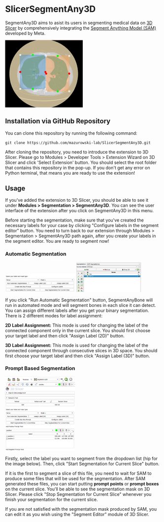 # SlicerSegmentAny3D

SegmentAny3D aims to asist its users in segmenting medical data on <a href="https://github.com/Slicer/Slicer">3D Slicer</a> by comprehensively integrating the <a href="https://github.com/facebookresearch/segment-anything">Segment Anything Model (SAM)</a> developed by Meta.

<img src="SegmentAny3D/Resources/Icons/SegmentAny3D.png" width=50% height=50%>

## Installation via GitHub Repository

You can clone this repository by running the following command:

```
git clone https://github.com/mazurowski-lab/SlicerSegmentAny3D.git
```

After cloning the repository, you need to introduce the extension to 3D Slicer. Please go to Modules > Developer Tools > Extension Wizard on 3D Slicer and click 'Select Extension' button. You should select the root folder that contains this repository in the pop-up. If you don't get any error on Python terminal, that means you are ready to use the extension!

## Usage

If you've added the extension to 3D Slicer, you should be able to see it under **Modules > Segmentation > SegmentAny3D**. You can see the user interface of the extension after you click on SegmentAny3D in this menu.

Before starting the segmentation, make sure that you've created the necessary labels for your case by clicking "Configure labels in the segment editor" button. You need to turn back to our extension through Modules > Segmentation > SegmentAny3D path again, after you create your labels in the segment editor. You are ready to segment now!

### Automatic Segmentation

<img src="Screenshots/sws1.png" width=45%> <img src="Screenshots/sws2.png" width=42%>

If you click "Run Automatic Segmentation" button, SegmentAnyBone will run in automated mode and will segment bones in each slice it can detect. You can assign different labels after you get your binary segmentation. There is 2 different modes for label assignment:

**2D Label Assignment:** This mode is used for changing the label of the connected component only in the current slice. You should first choose your target label and then click "Assign Label (2D)" button.

**3D Label Assignment:** This mode is used for changing the label of the connected component through consecutive slices in 3D space. You should first choose your target label and then click "Assign Label (3D)" button.

### Prompt Based Segmentation

<img src="Screenshots/sws3.png" width=45% height=45%>

Firstly, select the label you want to segment from the dropdown list (hip for the image below). Then, click "Start Segmentation for Current Slice" button.

If it is the first to segment a slice of this file, you need to wait for SAM to produce some files that will be used for the segmentation. After SAM generated these files, you can start putting **prompt points** or **prompt boxes** on the current slice. You'll be able to see the segmentation mask on 3D Slicer. Please click "Stop Segmentation for Current Slice" whenever you finish your segmentation for the current slice.

If you are not satisfied with the segmentation mask produced by SAM, you can edit it as you wish using the "Segment Editor" module of 3D Slicer.
